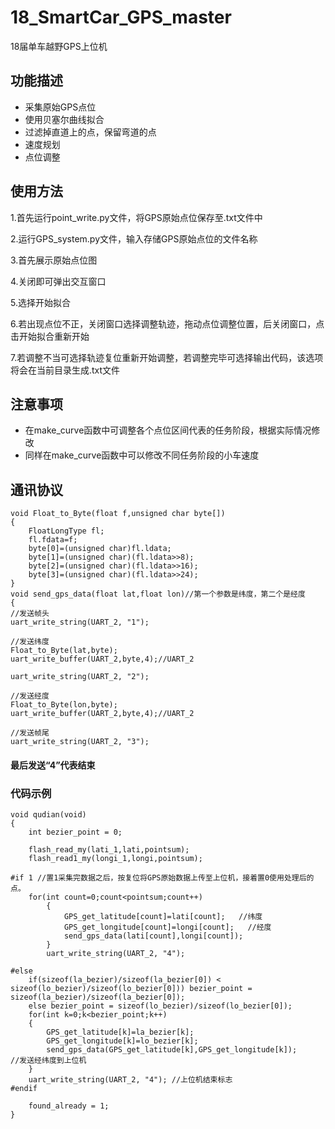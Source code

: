# 18_SmartCar_GPS_master
18届单车越野GPS上位机

## 功能描述

* 采集原始GPS点位
* 使用贝塞尔曲线拟合
* 过滤掉直道上的点，保留弯道的点
* 速度规划
* 点位调整

## 使用方法
1.首先运行point_write.py文件，将GPS原始点位保存至.txt文件中

2.运行GPS_system.py文件，输入存储GPS原始点位的文件名称

3.首先展示原始点位图

4.关闭即可弹出交互窗口

5.选择开始拟合

6.若出现点位不正，关闭窗口选择调整轨迹，拖动点位调整位置，后关闭窗口，点击开始拟合重新开始

7.若调整不当可选择轨迹复位重新开始调整，若调整完毕可选择输出代码，该选项将会在当前目录生成.txt文件

## 注意事项

* 在make_curve函数中可调整各个点位区间代表的任务阶段，根据实际情况修改
* 同样在make_curve函数中可以修改不同任务阶段的小车速度

## 通讯协议

    void Float_to_Byte(float f,unsigned char byte[])
    {
        FloatLongType fl;
        fl.fdata=f;
        byte[0]=(unsigned char)fl.ldata;
        byte[1]=(unsigned char)(fl.ldata>>8);
        byte[2]=(unsigned char)(fl.ldata>>16);
        byte[3]=(unsigned char)(fl.ldata>>24);
    }
    void send_gps_data(float lat,float lon)//第一个参数是纬度，第二个是经度
    {
    //发送帧头
    uart_write_string(UART_2, "1");

    //发送纬度
    Float_to_Byte(lat,byte);
    uart_write_buffer(UART_2,byte,4);//UART_2

    uart_write_string(UART_2, "2");

    //发送经度
    Float_to_Byte(lon,byte);
    uart_write_buffer(UART_2,byte,4);//UART_2

    //发送帧尾
    uart_write_string(UART_2, "3");

#### 最后发送“4”代表结束

### 代码示例

    void qudian(void)
    {
        int bezier_point = 0;
    
        flash_read_my(lati_1,lati,pointsum);
        flash_read1_my(longi_1,longi,pointsum);
    
    #if 1 //置1采集完数据之后，按复位将GPS原始数据上传至上位机，接着置0使用处理后的点。
        for(int count=0;count<pointsum;count++)
            {
                GPS_get_latitude[count]=lati[count];   //纬度
                GPS_get_longitude[count]=longi[count];   //经度
                send_gps_data(lati[count],longi[count]);
            }
            uart_write_string(UART_2, "4");
    
    #else
        if(sizeof(la_bezier)/sizeof(la_bezier[0]) < sizeof(lo_bezier)/sizeof(lo_bezier[0])) bezier_point = sizeof(la_bezier)/sizeof(la_bezier[0]);
        else bezier_point = sizeof(lo_bezier)/sizeof(lo_bezier[0]);
        for(int k=0;k<bezier_point;k++)
        {
            GPS_get_latitude[k]=la_bezier[k];
            GPS_get_longitude[k]=lo_bezier[k];
            send_gps_data(GPS_get_latitude[k],GPS_get_longitude[k]);       //发送经纬度到上位机
        }
        uart_write_string(UART_2, "4"); //上位机结束标志
    #endif

        found_already = 1;
    }

